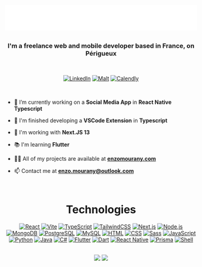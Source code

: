 <h1 align="center">
  <img src="./header.svg">
</h1>


<h3 align="center">I'm a freelance web and mobile developer based in France, on Périgueux</h3>

<br />

<div align="center">

  [![LinkedIn][linkedin-shield]][linkedin-url]
  [![Malt][malt-shield]][malt-url]
  [![Calendly][calendly-shield]][calendly-url]

</div>

<br />

- 🔭 I’m currently working on a **Social Media App** in **React Native Typescript**

- 🤝 I'm finished developing a **VSCode Extension** in **Typescript**

- 🌱 I'm working with **Next.JS 13**

- 📚 I'm learning **Flutter**

- 👨‍💻 All of my projects are available at **[enzomourany.com](https://enzomourany.com)**

- 📫 Contact me at **enzo.mourany@outlook.com**

<br />

<div align="center">
  <h1>Technologies</h1>
</div>

<div align="center">

  [![React][React.js]][React-url]
  [![Vite][Vite]][Vite-url]
  [![TypeScript][TypeScript]][TypeScript-url]
  [![TailwindCSS][TailwindCSS]][TailwindCSS-url]
  [![Next.js][Next.js]][Next.js-url]
  [![Node.js][Node.js]][Node.js-url]
  [![MongoDB][MongoDB]][MongoDB-url]
  [![PostgreSQL][PostgreSQL]][PostgreSQL-url]
  [![MySQL][MySQL]][MySQL-url]
  [![HTML][HTML]][HTML-url]
  [![CSS][CSS]][CSS-url]
  [![Sass][Sass]][Sass-url]
  [![JavaScript][JavaScript]][JavaScript-url]
  [![Python][Python]][Python-url]
  [![Java][Java]][Java-url]
  [![C#][C#]][C#-url]
  [![Flutter][Flutter]][Flutter-url]
  [![Dart][Dart]][Dart-url]
  [![React Native][React Native]][React Native-url]
  [![Prisma][Prisma]][Prisma-url]
  [![Shell][Shell]][Shell-url]

</div>

<br />

<div align="center">
    <img width="49%" src="https://github-readme-stats.vercel.app/api?username=enzo-mourany&count_private=true&show_icons=true&theme=dracula&hide_border=true"> 
    <img width="49%" src="https://github-readme-streak-stats.herokuapp.com?user=enzo-mourany&theme=dracula&hide_border=true" />
  </a>
</p>


<!-- Shields URLs -->

[linkedin-shield]: https://img.shields.io/badge/-LinkedIn-black.svg?style=for-the-badge&logo=linkedin&colorB=007acc
[linkedin-url]: https://linkedin.com/in/enzomourany
[malt-shield]: https://img.shields.io/badge/-Malt-black.svg?style=for-the-badge&logo=malt&colorB=fd5557
[malt-url]: https://www.malt.fr/profile/enzomourany
[calendly-shield]: https://img.shields.io/badge/-Calendly-black.svg?style=for-the-badge&logo=calendly&colorB=006cff
[calendly-url]: https://calendly.com/enzomourany/projectrequest


<!-- Technologies URLs -->

[React.js]: https://img.shields.io/badge/React.js-61DAFB?style=for-the-badge&logo=react&logoColor=black
[React-url]: https://reactjs.org/

[Vite]: https://img.shields.io/badge/Vite-646CFF?style=for-the-badge&logo=vite&logoColor=white
[Vite-url]: https://vitejs.dev/

[TypeScript]: https://img.shields.io/badge/TypeScript-3178C6?style=for-the-badge&logo=typescript&logoColor=white
[TypeScript-url]: https://www.typescriptlang.org/

[TailwindCSS]: https://img.shields.io/badge/TailwindCSS-38B2AC?style=for-the-badge&logo=tailwind-css&logoColor=white
[TailwindCSS-url]: https://tailwindcss.com/

[Next.js]: https://img.shields.io/badge/Next.js-000000?style=for-the-badge&logo=next.js&logoColor=white
[Next.js-url]: https://nextjs.org/

[Node.js]: https://img.shields.io/badge/Node.js-339933?style=for-the-badge&logo=node.js&logoColor=white
[Node.js-url]: https://nodejs.org/en/

[Express]: https://img.shields.io/badge/Express-000000?style=for-the-badge&logo=express&logoColor=white
[Express-url]: https://expressjs.com/

[PostgreSQL]: https://img.shields.io/badge/PostgreSQL-336791?style=for-the-badge&logo=postgresql&logoColor=white
[PostgreSQL-url]: https://www.postgresql.org/

[MySQL]: https://img.shields.io/badge/MySQL-4479A1?style=for-the-badge&logo=mysql&logoColor=white
[MySQL-url]: https://www.mysql.com/

[MongoDB]: https://img.shields.io/badge/MongoDB-47A248?style=for-the-badge&logo=mongodb&logoColor=white
[MongoDB-url]: https://www.mongodb.com/

[Prisma]: https://img.shields.io/badge/Prisma-0C344B?style=for-the-badge&logo=prisma&logoColor=white
[Prisma-url]: https://www.prisma.io/

[JavaScript]: https://img.shields.io/badge/JavaScript-F7DF1E?style=for-the-badge&logo=javascript&logoColor=black
[JavaScript-url]: https://www.javascript.com/

[Java]: https://img.shields.io/badge/Java-007396?style=for-the-badge&logo=java&logoColor=white
[Java-url]: https://www.java.com/

[Python]: https://img.shields.io/badge/Python-3776AB?style=for-the-badge&logo=python&logoColor=white
[Python-url]: https://www.python.org/

[HTML]: https://img.shields.io/badge/HTML-E34F26?style=for-the-badge&logo=html5&logoColor=white
[HTML-url]: https://developer.mozilla.org/en-US/docs/Web/HTML

[CSS]: https://img.shields.io/badge/CSS-1572B6?style=for-the-badge&logo=css3&logoColor=white
[CSS-url]: https://developer.mozilla.org/en-US/docs/Web/CSS

[SASS]: https://img.shields.io/badge/SASS-CC6699?style=for-the-badge&logo=sass&logoColor=white
[SASS-url]: https://sass-lang.com/

[C#]: https://img.shields.io/badge/C%23-239120?style=for-the-badge&logo=c-sharp&logoColor=white
[C#-url]: https://docs.microsoft.com/en-us/dotnet/csharp/

[Flutter]: https://img.shields.io/badge/Flutter-02569B?style=for-the-badge&logo=flutter&logoColor=white
[Flutter-url]: https://flutter.dev/

[Dart]: https://img.shields.io/badge/Dart-0175C2?style=for-the-badge&logo=dart&logoColor=white
[Dart-url]: https://dart.dev/

[React Native]: https://img.shields.io/badge/React_Native-20232A?style=for-the-badge&logo=react&logoColor=61DAFB
[React Native-url]: https://reactnative.dev/

[Shell]: https://img.shields.io/badge/Shell-121011?style=for-the-badge&logo=gnu-bash&logoColor=white
[Shell-url]: https://www.gnu.org/software/bash/


<!-- Tools URLs -->

[Git]: https://img.shields.io/badge/Git-F05032?style=for-the-badge&logo=git&logoColor=white
[Git-url]: https://git-scm.com/

[VSCode]: https://img.shields.io/badge/Visual_Studio_Code-007ACC?style=for-the-badge&logo=visual-studio-code&logoColor=white
[VSCode-url]: https://code.visualstudio.com/

[Neovim]: https://img.shields.io/badge/Neovim-57A143?style=for-the-badge&logo=neovim&logoColor=white
[Neovim-url]: https://neovim.io/

[Xcode]: https://img.shields.io/badge/Xcode-1575F9?style=for-the-badge&logo=xcode&logoColor=white
[Xcode-url]: https://developer.apple.com/xcode/

[Postman]: https://img.shields.io/badge/Postman-FF6C37?style=for-the-badge&logo=postman&logoColor=white
[Postman-url]: https://www.postman.com/

[Netlify]: https://img.shields.io/badge/Netlify-00C7B7?style=for-the-badge&logo=netlify&logoColor=white
[Netlify-url]: https://www.netlify.com/

[Vercel]: https://img.shields.io/badge/Vercel-000000?style=for-the-badge&logo=vercel&logoColor=white
[Vercel-url]: https://vercel.com/

[DataGrip]: https://img.shields.io/badge/DataGrip-000000?style=for-the-badge&logo=jetbrains&logoColor=white
[DataGrip-url]: https://www.jetbrains.com/datagrip/

[IntelliJ]: https://img.shields.io/badge/IntelliJ_IDEA-000000?style=for-the-badge&logo=jetbrains&logoColor=white
[IntelliJ-url]: https://www.jetbrains.com/idea/

[WebStorm]: https://img.shields.io/badge/WebStorm-000000?style=for-the-badge&logo=jetbrains&logoColor=white
[WebStorm-url]: https://www.jetbrains.com/webstorm/

[Notion]: https://img.shields.io/badge/Notion-000000?style=for-the-badge&logo=notion&logoColor=white
[Notion-url]: https://www.notion.so/

[MacOS]: https://img.shields.io/badge/macOS-000000?style=for-the-badge&logo=apple&logoColor=white
[MacOS-url]: https://www.apple.com/macos/

[Windows]: https://img.shields.io/badge/Windows-0078D6?style=for-the-badge&logo=windows&logoColor=white
[Windows-url]: https://www.microsoft.com/en-us/windows/

[Ubuntu]: https://img.shields.io/badge/Ubuntu-E95420?style=for-the-badge&logo=ubuntu&logoColor=white
[Ubuntu-url]: https://ubuntu.com/

[Docker]: https://img.shields.io/badge/Docker-2496ED?style=for-the-badge&logo=docker&logoColor=white
[Docker-url]: https://www.docker.com/

[Figma]: https://img.shields.io/badge/Figma-F24E1E?style=for-the-badge&logo=figma&logoColor=white
[Figma-url]: https://www.figma.com/
